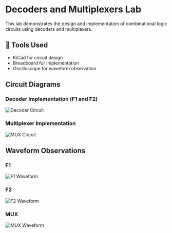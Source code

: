 # Decoders and Multiplexers Lab 
This lab demonstrates the design and implementation of combinational logic circuits using decoders and multiplexers.

## 🔧 Tools Used
- KiCad for circuit design
- Breadboard for implementation
- Oscilloscope for waveform observation

## Circuit Diagrams

### Decoder Implementation (F1 and F2)
![Decoder Circuit](images/decoder-circuit.png)

### Multiplexer Implementation
![MUX Circuit](images/mux-circuit.png)

##  Waveform Observations

### F1
![F1 Waveform](images/f1-waveform.png)

### F2
![F2 Waveform](images/f2-waveform.png)

### MUX
![MUX Waveform](images/mux-waveform.png)

